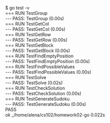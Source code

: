 $ go test -v  
=== RUN   TestGroup  
--- PASS: TestGroup (0.00s)  
=== RUN   TestGetCol  
--- PASS: TestGetCol (0.00s)  
=== RUN   TestGetRow  
--- PASS: TestGetRow (0.00s)  
=== RUN   TestGetBlock  
--- PASS: TestGetBlock (0.00s)  
=== RUN   TestFindEmptyPosition  
--- PASS: TestFindEmptyPosition (0.00s)  
=== RUN   TestFindPossibleValues  
--- PASS: TestFindPossibleValues (0.00s)  
=== RUN   TestSolve  
--- PASS: TestSolve (0.02s)  
=== RUN   TestCheckSolution  
--- PASS: TestCheckSolution (0.00s)  
=== RUN   TestGenerateSudoku  
--- PASS: TestGenerateSudoku (0.00s)  
PASS  
ok  	_/home/alena/cs102/homework02-go	0.022s
